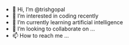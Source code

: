 - 👋 Hi, I’m @trishgopal
- 👀 I’m interested in coding recently
- 🌱 I’m currently learning artificial intelligence
- 💞️ I’m looking to collaborate on ...
- 📫 How to reach me ...

<!---
trishgopal/trishgopal is a ✨ special ✨ repository because its `README.md` (this file) appears on your GitHub profile.
You can click the Preview link to take a look at your changes.
--->
